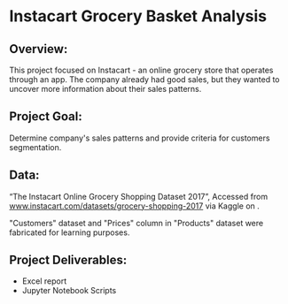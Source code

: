 # Instacart Grocery Basket Analysis

## Overview:
This project focused on Instacart - an online grocery store that operates through an app. The company already had good sales, but they wanted to uncover more information about their sales patterns.

## Project Goal:
Determine company's sales patterns and provide criteria for customers segmentation.

## Data:
“The Instacart Online Grocery Shopping Dataset 2017”, 
Accessed from www.instacart.com/datasets/grocery-shopping-2017 via Kaggle on <date>.

"Customers" dataset and "Prices" column in "Products" dataset were fabricated for learning purposes.

## Project Deliverables:
- Excel report
- Jupyter Notebook Scripts
